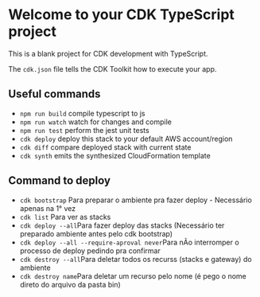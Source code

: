 # Welcome to your CDK TypeScript project

This is a blank project for CDK development with TypeScript.

The `cdk.json` file tells the CDK Toolkit how to execute your app.

## Useful commands

* `npm run build`   compile typescript to js
* `npm run watch`   watch for changes and compile
* `npm run test`    perform the jest unit tests
* `cdk deploy`      deploy this stack to your default AWS account/region
* `cdk diff`        compare deployed stack with current state
* `cdk synth`       emits the synthesized CloudFormation template


## Command to deploy

* `cdk bootstrap`   Para preparar o ambiente pra fazer deploy - Necessário apenas na 1° vez
* `cdk list`        Para ver as stacks
* `cdk deploy --all`Para fazer deploy das stacks (Necessário ter preparado ambiente antes pelo cdk bootstrap)
* `cdk deploy --all --require-aproval never`Para nÃo interromper o processo de deploy pedindo pra confirmar
* `cdk destroy --all`Para deletar todos os recurss (stacks e gateway) do ambiente
* `cdk destroy name`Para deletar um recurso pelo nome (é pego o nome direto do arquivo da pasta bin)